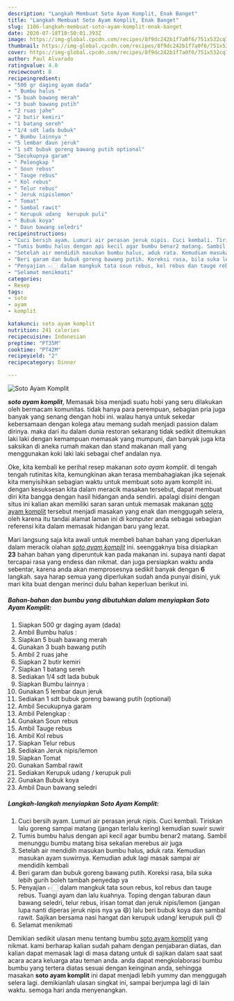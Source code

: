 ```yaml
---
description: "Langkah Membuat Soto Ayam Komplit, Enak Banget"
title: "Langkah Membuat Soto Ayam Komplit, Enak Banget"
slug: 1106-langkah-membuat-soto-ayam-komplit-enak-banget
date: 2020-07-18T10:50:01.393Z
image: https://img-global.cpcdn.com/recipes/8f9dc242b1f7a0f6/751x532cq70/soto-ayam-komplit-foto-resep-utama.jpg
thumbnail: https://img-global.cpcdn.com/recipes/8f9dc242b1f7a0f6/751x532cq70/soto-ayam-komplit-foto-resep-utama.jpg
cover: https://img-global.cpcdn.com/recipes/8f9dc242b1f7a0f6/751x532cq70/soto-ayam-komplit-foto-resep-utama.jpg
author: Paul Alvarado
ratingvalue: 4.8
reviewcount: 8
recipeingredient:
- "500 gr daging ayam dada"
- " Bumbu halus "
- "5 buah bawang merah"
- "3 buah bawang putih"
- "2 ruas jahe"
- "2 butir kemiri"
- "1 batang sereh"
- "1/4 sdt lada bubuk"
- " Bumbu lainnya "
- "5 lembar daun jeruk"
- "1 sdt bubuk goreng bawang putih optional"
- "Secukupnya garam"
- " Pelengkap "
- " Soun rebus"
- " Tauge rebus"
- " Kol rebus"
- " Telur rebus"
- " Jeruk nipislemon"
- " Tomat"
- " Sambal rawit"
- " Kerupuk udang  kerupuk puli"
- " Bubuk koya"
- " Daun bawang seledri"
recipeinstructions:
- "Cuci bersih ayam. Lumuri air perasan jeruk nipis. Cuci kembali. Tiriskan lalu goreng sampai matang (jangan terlalu kering) kemudian suwir suwir"
- "Tumis bumbu halus dengan api kecil agar bumbu benar2 matang. Sambil menunggu bumbu matang bisa sekalian merebus air juga"
- "Setelah air mendidih masukan bumbu halus, aduk rata. Kemudian masukan ayam suwirnya. Kemudian aduk lagi masak sampai air mendidih kembali"
- "Beri garam dan bubuk goreng bawang putih. Koreksi rasa, bila suka lebih gurih boleh tambah penyedap ya"
- "Penyajian 👉🏻 dalam mangkuk tata soun rebus, kol rebus dan tauge rebus. Tuangi ayam dan lalu kuahnya. Toping dengan taburan daun bawang seledri, telur rebus, irisan tomat dan jeruk nipis/lemon (jangan lupa nanti diperas jeruk nipis nya ya 😄) lalu beri bubuk koya dan sambal rawit. Sajikan bersama nasi hangat dan kerupuk udang/ kerupuk puli 😍"
- "Selamat menikmati"
categories:
- Resep
tags:
- soto
- ayam
- komplit

katakunci: soto ayam komplit 
nutrition: 241 calories
recipecuisine: Indonesian
preptime: "PT35M"
cooktime: "PT42M"
recipeyield: "2"
recipecategory: Dinner

---
```



![Soto Ayam Komplit](https://img-global.cpcdn.com/recipes/8f9dc242b1f7a0f6/751x532cq70/soto-ayam-komplit-foto-resep-utama.jpg)

<b><i>soto ayam komplit</i></b>, Memasak bisa menjadi suatu hobi yang seru dilakukan oleh bermacam komunitas. tidak hanya para perempuan, sebagian pria juga banyak yang senang dengan hobi ini. walau hanya untuk sekedar kebersamaan dengan kolega atau memang sudah menjadi passion dalam dirinya. maka dari itu dalam dunia restoran sekarang tidak sedikit ditemukan laki laki dengan kemampuan memasak yang mumpuni, dan banyak juga kita saksikan di aneka rumah makan dan stand makanan mall yang menggunakan koki laki laki sebagai chef andalan nya.

Oke, kita kembali ke perihal resep makanan <i>soto ayam komplit</i>. di tengah tengah rutinitas kita, kemungkinan akan terasa membahagiakan jika sejenak kita menyisihkan sebagian waktu untuk membuat soto ayam komplit ini. dengan kesuksesan kita dalam meracik masakan tersebut, dapat membuat diri kita bangga dengan hasil hidangan anda sendiri. apalagi disini dengan situs ini kalian akan memiliki saran saran untuk memasak makanan <u>soto ayam komplit</u> tersebut menjadi masakan yang enak dan menggugah selera, oleh karena itu tandai alamat laman ini di komputer anda sebagai sebagian referensi kita dalam memasak hidangan baru yang lezat.




Mari langsung saja kita awali untuk membeli bahan bahan yang diperlukan dalam meracik olahan <u><i>soto ayam komplit</i></u> ini. seenggaknya bisa disiapkan <b>23</b> bahan bahan yang diperuntuk kan pada makanan ini. supaya nanti dapat tercapai rasa yang endess dan nikmat. dan juga persiapkan waktu anda sebentar, karena anda akan memprosesnya sedikit banyak dengan <b>6</b> langkah. saya harap semua yang diperlukan sudah anda punyai disini, yuk mari kita buat dengan merinci dulu bahan keperluan berikut ini.

<!--inarticleads1-->

##### Bahan-bahan dan bumbu yang dibutuhkan dalam menyiapkan Soto Ayam Komplit:

1. Siapkan 500 gr daging ayam (dada)
1. Ambil  Bumbu halus :
1. Siapkan 5 buah bawang merah
1. Gunakan 3 buah bawang putih
1. Ambil 2 ruas jahe
1. Siapkan 2 butir kemiri
1. Siapkan 1 batang sereh
1. Sediakan 1/4 sdt lada bubuk
1. Siapkan  Bumbu lainnya :
1. Gunakan 5 lembar daun jeruk
1. Sediakan 1 sdt bubuk goreng bawang putih (optional)
1. Ambil Secukupnya garam
1. Ambil  Pelengkap :
1. Gunakan  Soun rebus
1. Ambil  Tauge rebus
1. Ambil  Kol rebus
1. Siapkan  Telur rebus
1. Sediakan  Jeruk nipis/lemon
1. Siapkan  Tomat
1. Gunakan  Sambal rawit
1. Sediakan  Kerupuk udang / kerupuk puli
1. Gunakan  Bubuk koya
1. Ambil  Daun bawang seledri




<!--inarticleads2-->

##### Langkah-langkah menyiapkan Soto Ayam Komplit:

1. Cuci bersih ayam. Lumuri air perasan jeruk nipis. Cuci kembali. Tiriskan lalu goreng sampai matang (jangan terlalu kering) kemudian suwir suwir
1. Tumis bumbu halus dengan api kecil agar bumbu benar2 matang. Sambil menunggu bumbu matang bisa sekalian merebus air juga
1. Setelah air mendidih masukan bumbu halus, aduk rata. Kemudian masukan ayam suwirnya. Kemudian aduk lagi masak sampai air mendidih kembali
1. Beri garam dan bubuk goreng bawang putih. Koreksi rasa, bila suka lebih gurih boleh tambah penyedap ya
1. Penyajian 👉🏻 dalam mangkuk tata soun rebus, kol rebus dan tauge rebus. Tuangi ayam dan lalu kuahnya. Toping dengan taburan daun bawang seledri, telur rebus, irisan tomat dan jeruk nipis/lemon (jangan lupa nanti diperas jeruk nipis nya ya 😄) lalu beri bubuk koya dan sambal rawit. Sajikan bersama nasi hangat dan kerupuk udang/ kerupuk puli 😍
1. Selamat menikmati




Demikian sedikit ulasan menu tentang bumbu <u>soto ayam komplit</u> yang nikmat. kami berharap kalian sudah paham dengan penjabaran diatas, dan kalian dapat memasak lagi di masa datang untuk di sajikan dalam saat saat acara acara keluarga atau teman anda. anda dapat mengkolaborasi bumbu bumbu yang tertera diatas sesuai dengan keinginan anda, sehingga masakan <b>soto ayam komplit</b> ini dapat menjadi lebih yummy dan menggugah selera lagi. demikianlah ulasan singkat ini, sampai berjumpa lagi di lain waktu. semoga hari anda menyenangkan.
